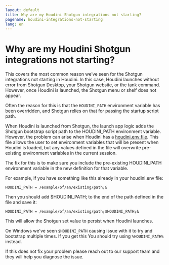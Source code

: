 ```yaml
---
layout: default
title: Why are my Houdini Shotgun integrations not starting?
pagename: houdini-integrations-not-starting
lang: en
---
```


# Why are my Houdini Shotgun integrations not starting?


This covers the most common reason we’ve seen for the Shotgun integrations not starting in Houdini. In this case,
Houdini launches without error from Shotgun Desktop, your Shotgun website, or the tank command. However, once Houdini
is launched, the Shotgun menu or shelf does not appear.

Often the reason for this is that the `HOUDINI_PATH` environment variable has been overridden, and Shotgun relies on that
 for passing the startup script path.

When Houdini is launched from Shotgun, the launch app logic adds the Shotgun bootstrap script path to the HOUDINI_PATH
environment variable. However, the problem can arise when Houdini has a
[houdini.env file](http://www.sidefx.com/docs/houdini/basics/config_env.html#setting-environment-variables).
This file allows the user to set environment variables that will be present when Houdini is loaded, but any values
defined in the file will overwrite pre-existing environment variables in the current session.

The fix for this is to make sure you include the pre-existing HOUDINI_PATH environment variable in the new definition
for that variable.

For example, if you have something like this already in your houdini.env file:

    HOUDINI_PATH = /example/of/an/existing/path;&

Then you should add $HOUDINI_PATH; to the end of the path defined in the file and save it:

    HOUDINI_PATH = /example/of/an/existing/path;$HOUDINI_PATH;&

This will allow the Shotgun set value to persist when Houdini launches.

On Windows we've seen `$HOUDINI_PATH` causing issue with it to try and bootstrap multiple times. If you get this
You should try using `%HOUDINI_PATH%` instead.

If this does not fix your problem please reach out to our support team and they will help you diagnose the issue.